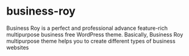 # business-roy
Business Roy is a perfect and professional advance feature-rich multipurpose business free WordPress theme. Basically, Business Roy multipurpose theme helps you to create different types of business websites
